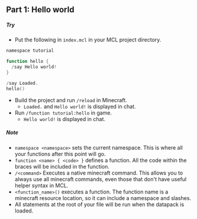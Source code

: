 ## Part 1: Hello world

##### Try

* Put the following in `index.mcl` in your MCL project directory.
````powershell
namespace tutorial

function hello {
  /say Hello world!
}

/say Loaded.
hello()
````
* Build the project and run `/reload` in Minecraft.
  * `Loaded.` and `Hello world!` is displayed in chat. 
* Run `/function tutorial:hello` in game. 
  *  `Hello world!` is displayed in chat. 
##### Note
* `namespace <namespace>` sets the current namespace. This is where all your functions after this point will go.
* `function <name> { <code> }` defines a function. All the code within the braces will be included in the function.
* `/<command>` Executes a native minecraft command. This allows you to always use all minecraft commands, even those that don't have useful helper syntax in MCL.
* `<function_name>()` executes a function. The function name is a minecraft resource location, so it can include a namespace and slashes.
* All statements at the root of your file will be run when the datapack is loaded.
  
